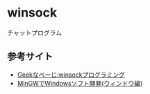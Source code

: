winsock
=======

チャットプログラム

参考サイト
---------
- [Geekなぺーじ:winsockプログラミング](http://www.geekpage.jp/programming/winsock/)
- [MinGWでWindowsソフト開発(ウィンドウ編)](http://doremi.s206.xrea.com/c/window.html)
